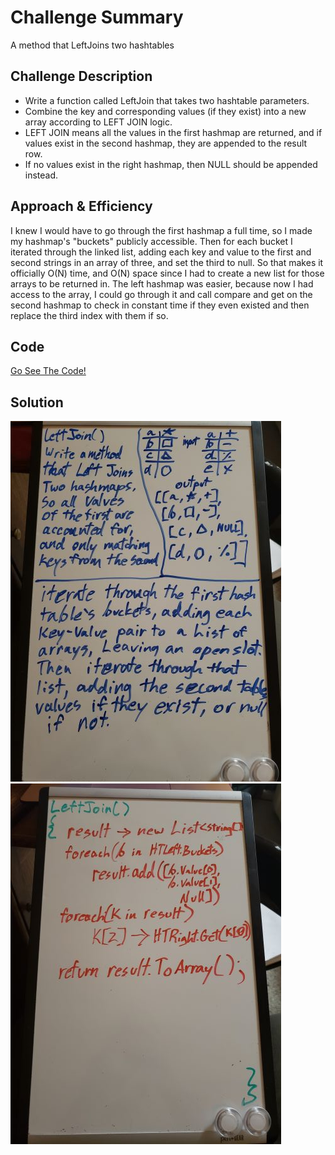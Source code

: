 # Challenge Summary
A method that LeftJoins two hashtables

## Challenge Description
- Write a function called LeftJoin that takes two hashtable parameters.  
- Combine the key and corresponding values (if they exist) into a new array according to LEFT JOIN logic.  
- LEFT JOIN means all the values in the first hashmap are returned, and if values exist in the second hashmap, they are appended to the result row.  
- If no values exist in the right hashmap, then NULL should be appended instead.  

## Approach & Efficiency
I knew I would have to go through the first hashmap a full time, so I made my hashmap's "buckets" publicly accessible. Then for each bucket I iterated through the linked list, adding each key and value to the first and second strings in an array of three, and set the third to null. So that makes it officially O(N) time, and O(N) space since I had to create a new list for those arrays to be returned in. The left hashmap was easier, because now I had access to the array, I could go through it and call compare and get on the second hashmap to check in constant time if they even existed and then replace the third index with them if so.

## Code
[Go See The Code!](./LeftJoin/Program.cs)

## Solution
![Image](../../../assets/LeftJoin1.jpg)
![Image](../../../assets/LeftJoin2.jpg)